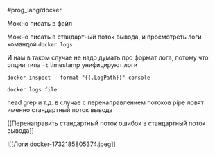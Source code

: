 #prog_lang/docker 

Можно писать в файл

Можно писать в стандартный поток вывода, и просмотреть логи командой `docker logs`

И нам в таком случае не надо думать про формат лога, потому что опции типа `-t` timestamp унифицируют логи

`docker inspect --format "{{.LogPath}}" console`

`docker logs file`

head grep и т.д. в случае с перенаправлением потоков pipe ловят именно стандартный поток вывода

[[Перенаправить стандартный поток ошибок в стандартный поток вывода]]

![[Логи docker-1732185805374.jpeg]]
